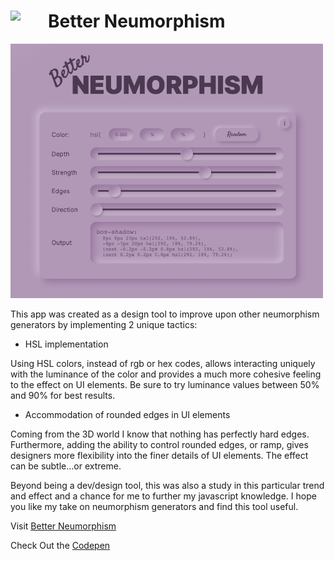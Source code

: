 # Better Neumorphism <a href="https://www.betterNeumorphism.com" ><img src="images/favicon.ico" width="60" align="left"></a>

<a href="https://www.betterNeumorphism.com" ><img src="images/tightpreview.png" width="500" style="margin: 0 auto"></a>

This app was created as a design tool to improve upon other neumorphism generators by implementing 2 unique tactics:

- HSL implementation

Using HSL colors, instead of rgb or hex codes, allows interacting uniquely with the luminance of the color and provides a much more cohesive feeling to the effect on UI elements. Be sure to try luminance values between 50% and 90% for best results.

- Accommodation of rounded edges in UI elements

Coming from the 3D world I know that nothing has perfectly hard edges. Furthermore, adding the ability to control rounded edges, or ramp, gives designers more flexibility into the finer details of UI elements. The effect can be subtle...or extreme.

Beyond being a dev/design tool, this was also a study in this particular trend and effect and a chance for me to further my javascript knowledge.
I hope you like my take on neumorphism generators and find this tool useful.

Visit <a href="https://www.betterNeumorphism.com" >Better Neumorphism</a>

Check Out the <a href="https://codepen.io/drucial/pen/rNjJLWz">Codepen</a>
